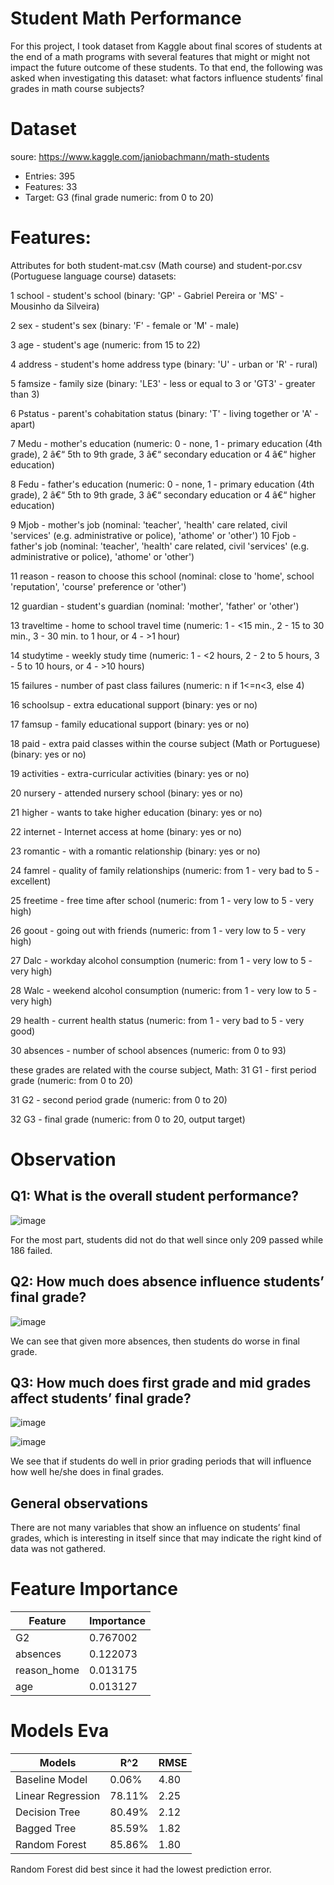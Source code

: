 # Student Math Performance

For this project, I took dataset from Kaggle about final scores of students at the end of a math programs with several features that might or might not impact the future outcome of these students. To that end, the following was asked when investigating this dataset: what factors influence students’ final grades in math course subjects? 


# Dataset

soure: https://www.kaggle.com/janiobachmann/math-students

* Entries: 395
* Features: 33
* Target: G3 (final grade numeric: from 0 to 20)


# Features:

Attributes for both student-mat.csv (Math course) and student-por.csv (Portuguese language course) datasets:

1 school - student's school (binary: 'GP' - Gabriel Pereira or 'MS' - Mousinho da Silveira)

2 sex - student's sex (binary: 'F' - female or 'M' - male)

3 age - student's age (numeric: from 15 to 22)

4 address - student's home address type (binary: 'U' - urban or 'R' - rural)

5 famsize - family size (binary: 'LE3' - less or equal to 3 or 'GT3' - greater than 3)

6 Pstatus - parent's cohabitation status (binary: 'T' - living together or 'A' - apart)

7 Medu - mother's education (numeric: 0 - none, 1 - primary education (4th grade), 2 â€“ 5th to 9th grade, 3 â€“ secondary education or 4 â€“ higher education)

8 Fedu - father's education (numeric: 0 - none, 1 - primary education (4th grade), 2 â€“ 5th to 9th grade, 3 â€“ secondary education or 4 â€“ higher education)

9 Mjob - mother's job (nominal: 'teacher', 'health' care related, civil 'services' (e.g. administrative or police), 'athome' or 'other') 10 Fjob - father's job (nominal: 'teacher', 'health' care related, civil 'services' (e.g. administrative or police), 'athome' or 'other')

11 reason - reason to choose this school (nominal: close to 'home', school 'reputation', 'course' preference or 'other')

12 guardian - student's guardian (nominal: 'mother', 'father' or 'other')

13 traveltime - home to school travel time (numeric: 1 - <15 min., 2 - 15 to 30 min., 3 - 30 min. to 1 hour, or 4 - >1 hour)

14 studytime - weekly study time (numeric: 1 - <2 hours, 2 - 2 to 5 hours, 3 - 5 to 10 hours, or 4 - >10 hours)

15 failures - number of past class failures (numeric: n if 1<=n<3, else 4)

16 schoolsup - extra educational support (binary: yes or no)

17 famsup - family educational support (binary: yes or no)

18 paid - extra paid classes within the course subject (Math or Portuguese) (binary: yes or no)

19 activities - extra-curricular activities (binary: yes or no)

20 nursery - attended nursery school (binary: yes or no)

21 higher - wants to take higher education (binary: yes or no)

22 internet - Internet access at home (binary: yes or no)

23 romantic - with a romantic relationship (binary: yes or no)

24 famrel - quality of family relationships (numeric: from 1 - very bad to 5 - excellent)

25 freetime - free time after school (numeric: from 1 - very low to 5 - very high)

26 goout - going out with friends (numeric: from 1 - very low to 5 - very high)

27 Dalc - workday alcohol consumption (numeric: from 1 - very low to 5 - very high)

28 Walc - weekend alcohol consumption (numeric: from 1 - very low to 5 - very high)

29 health - current health status (numeric: from 1 - very bad to 5 - very good)

30 absences - number of school absences (numeric: from 0 to 93)

these grades are related with the course subject, Math: 31 G1 - first period grade (numeric: from 0 to 20)

31 G2 - second period grade (numeric: from 0 to 20)

32 G3 - final grade (numeric: from 0 to 20, output target)


# Observation

## Q1: What is the overall student performance?

![image](https://user-images.githubusercontent.com/55922514/144203442-74e30344-38eb-4a8c-8d31-e374b7042e0d.png)





For the most part, students did not do that well since only 209 passed while 186 failed.





## Q2: How much does absence influence students’ final grade?

![image](https://user-images.githubusercontent.com/55922514/144205086-5e0cf999-7120-42b0-917e-d94bee174f38.png)






We can see that given more absences, then students do worse in final grade.



## Q3: How much does first grade and mid grades affect students’ final grade?

![image](https://user-images.githubusercontent.com/55922514/144214113-f1e54378-513c-43b7-9ff6-4f4afbd20c92.png)



![image](https://user-images.githubusercontent.com/55922514/144214143-965f1950-e82e-4d34-ae5e-6bde95bd4b83.png)




We see that if students do well in prior grading periods that will influence how well he/she does in final grades.

## General observations

There are not many variables that show an influence on students’ final grades, which is interesting in itself since that may indicate the right kind of data was not gathered.

# Feature Importance

Feature|Importance|
|---|---
G2| 0.767002
absences| 0.122073
reason_home| 0.013175
age| 0.013127








# Models Eva

Models|R^2|RMSE
---|---|---
Baseline Model|0.06%|4.80
Linear Regression|78.11%|2.25
Decision Tree|80.49%|2.12
Bagged Tree|85.59%|1.82
Random Forest|85.86%|1.80

Random Forest did best since it had the lowest prediction error.
